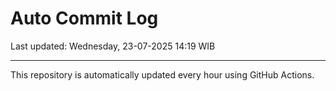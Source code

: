 # Auto Commit Log

Last updated: Wednesday, 23-07-2025 14:19 WIB

---

This repository is automatically updated every hour using GitHub Actions.
